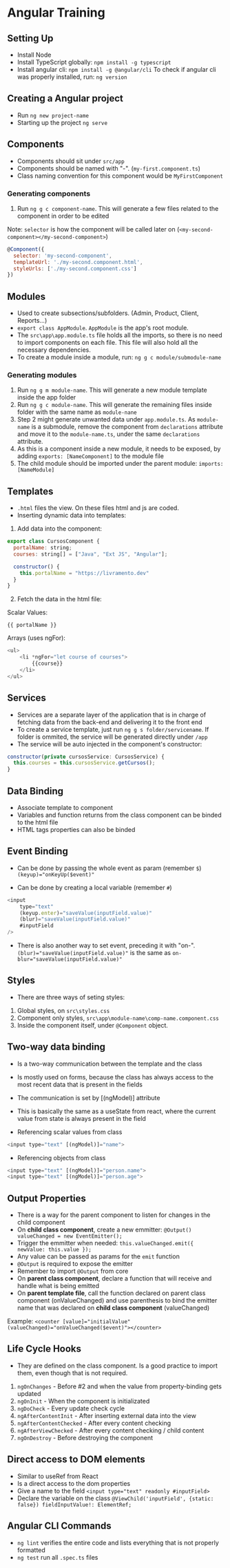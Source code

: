 # Angular Training

## Setting Up

- Install Node
- Install TypeScript globally: `npm install -g typescript`
- Install angular cli: `npm install -g @angular/cli`
To check if angular cli was properly installed, run: `ng version`

## Creating a Angular project

- Run `ng new project-name`
- Starting up the project `ng serve`

## Components

- Components should sit under `src/app`
- Components should be named with "-". (`my-first.component.ts`)
- Class naming convention for this component would be `MyFirstComponent`

### Generating components

1. Run `ng g c component-name`. This will generate a few files related to the component in order to be edited

Note: `selector` is how the component will be called later on (`<my-second-component></my-second-component>`)

```javascript
@Component({
  selector: 'my-second-component',
  templateUrl: './my-second.component.html',
  styleUrls: ['./my-second.component.css']
})
```

## Modules

- Used to create subsections/subfolders. (Admin, Product, Client, Reports...)
- `export class AppModule`. `AppModule` is the app's root module.
- The `src\app\app.module.ts` file holds all the imports, so there is no need to import components on each file. This file will also hold all the necessary dependencies.
- To create a module inside a module, run: `ng g c module/submodule-name`

### Generating modules

1. Run `ng g m module-name`. This will generate a new module template inside the app folder
2. Run `ng g c module-name`. This will generate the remaining files inside folder with the same name as `module-nane`
3. Step 2 might generate unwanted data under `app.module.ts`. As `module-name` is a submodule, remove the component from `declarations` attribute and move it to the `module-name.ts`, under the same `declarations` attribute.
4. As this is a component inside a new module, it needs to be exposed, by adding `exports: [NameComponent]` to the module file
5. The child module should be imported under the parent module: `imports: [NameModule]`

## Templates

- `.html` files the view. On these files html and js are coded.
- Inserting dynamic data into templates:
1. Add data into the component:
```js
export class CursosComponent {
  portalName: string;
  courses: string[] = ["Java", "Ext JS", "Angular"];

  constructor() {
    this.portalName = "https://livramento.dev"
  }
}
```

2. Fetch the data in the html file:

Scalar Values:

`{{ portalName }}`

Arrays (uses ngFor):
```js
<ul>
    <li *ngFor="let course of courses">
        {{course}}
    </li>
</ul>
```

## Services

- Services are a separate layer of the application that is in charge of fetching data from the back-end and delivering it to the front end
- To create a service template, just run `ng g s folder/servicename`. If folder is ommited, the service will be generated directly under `/app`
- The service will be auto injected in the component's constructor:

```javascript
constructor(private cursosService: CursosService) {
  this.courses = this.cursosService.getCursos();
}
```

## Data Binding

- Associate template to component
- Variables and function returns from the class component can be binded to the html file
- HTML tags properties can also be binded

## Event Binding

- Can be done by passing the whole event as param (remember `$`)
`(keyup)="onKeyUp($event)"`

- Can be done by creating a local variable (remember `#`)
```javascript
<input
    type="text"
    (keyup.enter)="saveValue(inputField.value)"
    (blur)="saveValue(inputField.value)"
    #inputField
/>
```

- There is also another way to set event, preceding it with "on-".
`(blur)="saveValue(inputField.value)"` is the same as `on-blur="saveValue(inputField.value)"`

## Styles

- There are three ways of seting styles:
1. Global styles, on `src\styles.css`
2. Component only styles, `src\app\module-name\comp-name.component.css`
3. Inside the component itself, under `@Component` object.

## Two-way data binding

- Is a two-way communication between the template and the class
- Is mostly used on forms, because the class has always access to the most recent data that is present in the fields
- The communication is set by [(ngModel)] attribute
- This is basically the same as a useState from react, where the current value from state is always present in the field

- Referencing scalar values from class
```javascript
<input type="text" [(ngModel)]="name">
```

- Referencing objects from class
```javascript
<input type="text" [(ngModel)]="person.name">
<input type="text" [(ngModel)]="person.age">
```

## Output Properties

- There is a way for the parent component to listen for changes in the child component
- On **child class component**, create a new emmitter: `@Output() valueChanged = new EventEmitter();`
- Trigger the emmitter when needed: `this.valueChanged.emit({ newValue: this.value });`
- Any value can be passed as params for the `emit` function
- `@Output` is required to expose the emitter
- Remember to import `@Output` from core
- On **parent class component**, declare a function that will receive and handle what is being emitted
- On **parent template file**, call the function declared on parent class component (onValueChanged) and use parenthesis to bind the emitter name that was declared on **child class component** (valueChanged)

Example:
`<counter [value]="initialValue" (valueChanged)="onValueChanged($event)"></counter>`

## Life Cycle Hooks

- They are defined on the class component. Is a good practice to import them, even though that is not required.
1. `ngOnChanges` - Before #2 and when the value from property-binding gets updated
2. `ngOnInit` - When the component is initializated
3. `ngDoCheck` - Every update check cycle
4. `ngAfterContentInit` - After inserting external data into the view
5. `ngAfterContentChecked` - After every content checking
6. `ngAfterViewChecked` - After every content checking / child content
7. `ngOnDestroy` - Before destroying the component

## Direct access to DOM elements

- Similar to useRef from React
- Is a direct access to the dom properties
- Give a name to the field `<input type="text" readonly #inputField>`
- Declare the variable on the class `@ViewChild('inputField', {static: false}) fieldInputValue!: ElementRef;`

## Angular CLI Commands

- `ng lint` verifies the entire code and lists everything that is not properly formatted
- `ng test` run all `.spec.ts` files